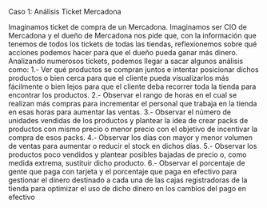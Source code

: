 Caso 1: Análisis Ticket Mercadona

Imaginamos ticket de compra de un Mercadona. Imaginamos ser CIO de Mercadona y el dueño de Mercadona nos pide que, con la información que tenemos de todos los tickets de todas las tiendas, reflexionemos sobre qué acciones podemos hacer para que el dueño pueda ganar más dinero. 
Analizando numerosos tickets, podemos llegar a sacar algunos análisis como: 
1.- Ver qué productos se compran juntos e intentar posicionar dichos productos o bien cerca para que el cliente pueda visualizarlos más fácilmente o bien lejos para que el cliente deba recorrer toda la tienda para encontrar los productos. 
2.- Observar el rango de horas en el cual se realizan más compras para incrementar el personal que trabaja en la tienda en esas horas para aumentar las ventas. 
3.- Observar el número de unidades vendidas de los productos y plantear la idea de crear packs de productos con mismo precio o menor precio con el objetivo de incentivar la compra de esos packs. 
4.- Observar los días con mayor y menor volumen de ventas para aumentar o reducir el stock en dichos días.
5.- Observar los productos poco vendidos y plantear posibles bajadas de precio o, como medida extrema, sustituir dicho producto. 
6.- Observar el porcentaje de gente que paga con tarjeta y el porcentaje que paga en efectivo para gestionar el dinero destinado a cada una de las cajas registradoras de la tienda para optimizar el uso de dicho dinero en los cambios del pago en efectivo